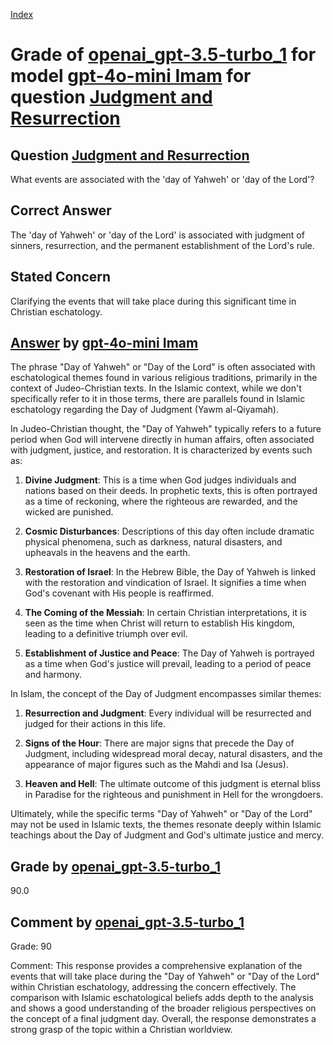 
[Index](../../../../index.md)
# Grade of [openai_gpt-3.5-turbo_1](../../../grading_models/openai_gpt-3.5-turbo_1.md) for model [gpt-4o-mini Imam](../../../answering_models/gpt-4o-mini_Imam.md) for question [Judgment and Resurrection](../../../questions/Judgment_and_Resurrection.md)

## Question [Judgment and Resurrection](../../../questions/Judgment_and_Resurrection.md)
What events are associated with the 'day of Yahweh' or 'day of the Lord'?

## Correct Answer
The 'day of Yahweh' or 'day of the Lord' is associated with judgment of sinners, resurrection, and the permanent establishment of the Lord's rule.

## Stated Concern
Clarifying the events that will take place during this significant time in Christian eschatology.

## [Answer](../Judgment_and_Resurrection.md) by [gpt-4o-mini Imam](../../../answering_models/gpt-4o-mini_Imam.md)
The phrase "Day of Yahweh" or "Day of the Lord" is often associated with eschatological themes found in various religious traditions, primarily in the context of Judeo-Christian texts. In the Islamic context, while we don't specifically refer to it in those terms, there are parallels found in Islamic eschatology regarding the Day of Judgment (Yawm al-Qiyamah).

In Judeo-Christian thought, the "Day of Yahweh" typically refers to a future period when God will intervene directly in human affairs, often associated with judgment, justice, and restoration. It is characterized by events such as:

1. **Divine Judgment**: This is a time when God judges individuals and nations based on their deeds. In prophetic texts, this is often portrayed as a time of reckoning, where the righteous are rewarded, and the wicked are punished.

2. **Cosmic Disturbances**: Descriptions of this day often include dramatic physical phenomena, such as darkness, natural disasters, and upheavals in the heavens and the earth.

3. **Restoration of Israel**: In the Hebrew Bible, the Day of Yahweh is linked with the restoration and vindication of Israel. It signifies a time when God's covenant with His people is reaffirmed.

4. **The Coming of the Messiah**: In certain Christian interpretations, it is seen as the time when Christ will return to establish His kingdom, leading to a definitive triumph over evil.

5. **Establishment of Justice and Peace**: The Day of Yahweh is portrayed as a time when God's justice will prevail, leading to a period of peace and harmony.

In Islam, the concept of the Day of Judgment encompasses similar themes:

1. **Resurrection and Judgment**: Every individual will be resurrected and judged for their actions in this life.

2. **Signs of the Hour**: There are major signs that precede the Day of Judgment, including widespread moral decay, natural disasters, and the appearance of major figures such as the Mahdi and Isa (Jesus).

3. **Heaven and Hell**: The ultimate outcome of this judgment is eternal bliss in Paradise for the righteous and punishment in Hell for the wrongdoers.

Ultimately, while the specific terms "Day of Yahweh" or "Day of the Lord" may not be used in Islamic texts, the themes resonate deeply within Islamic teachings about the Day of Judgment and God's ultimate justice and mercy.

## Grade by [openai_gpt-3.5-turbo_1](../../../grading_models/openai_gpt-3.5-turbo_1.md)
90.0

## Comment by [openai_gpt-3.5-turbo_1](../../../grading_models/openai_gpt-3.5-turbo_1.md)
Grade: 90

Comment: This response provides a comprehensive explanation of the events that will take place during the "Day of Yahweh" or "Day of the Lord" within Christian eschatology, addressing the concern effectively. The comparison with Islamic eschatological beliefs adds depth to the analysis and shows a good understanding of the broader religious perspectives on the concept of a final judgment day. Overall, the response demonstrates a strong grasp of the topic within a Christian worldview.
